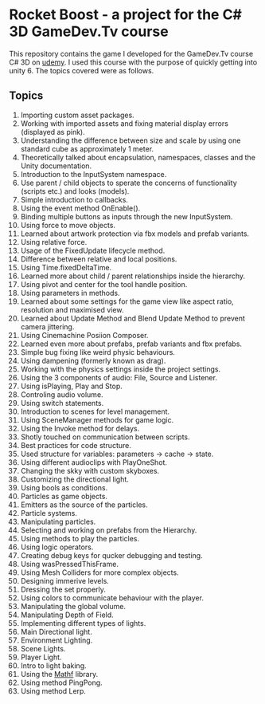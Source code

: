 #  Rocket Boost - a project for the C# 3D GameDev.Tv course

This repository contains the game I developed for the GameDev.Tv course C# 3D on [udemy](https://www.udemy.com/course/unitycourse2/). I used this course with the purpose of quickly getting into unity 6. The topics covered were as follows.

## Topics
1. Importing custom asset packages.
2. Working with imported assets and fixing material display errors (displayed as pink).
3. Understanding the difference between size and scale by using one standard cube as approximately 1 meter.
4. Theoretically talked about encapsulation, namespaces, classes and the Unity documentation.
5. Introduction to the InputSystem namespace.
6. Use parent / child objects to sperate the concerns of functionality (scripts etc.) and looks (models). 
7. Simple introduction to callbacks.
8. Using the event method OnEnable().
9. Binding multiple buttons as inputs through the new InputSystem.
10. Using force to move objects.
11. Learned about artwork protection via fbx models and prefab variants.
12. Using relative force.
13. Usage of the FixedUpdate lifecycle method.
14. Difference between relative and local positions.
15. Using Time.fixedDeltaTime.
16. Learned more about child / parent relationships inside the hierarchy.
17. Using pivot and center for the tool handle position.
18. Using parameters in methods.
19. Learned about some settings for the game view like aspect ratio, resolution and maximised view.
20. Learned about Update Method and Blend Update Method to prevent camera jittering.
21. Using Cinemachine Posiion Composer.
22. Learned even more about prefabs, prefab variants and fbx prefabs.
23. Simple bug fixing like weird physic behaviours.
24. Using dampening (formerly known as drag).
25. Working with the physics settings inside the project settings.
26. Using the 3 components of audio: File, Source and Listener.
27. Using isPlaying, Play and Stop.
28. Controling audio volume.
29. Using switch statements.
30. Introduction to scenes for level management.
31. Using SceneManager methods for game logic.
32. Using the Invoke method for delays.
33. Shotly touched on communication between scripts.
34. Best practices for code structure.
35. Used structure for variables: parameters -> cache -> state.
36. Using different audioclips with PlayOneShot.
37. Changing the skky with custom skyboxes.
38. Customizing the directional light.
39. Using bools as conditions.
40. Particles as game objects.
41. Emitters as the source of the particles.
42. Particle systems.
43. Manipulating particles.
44. Selecting and working on prefabs from the Hierarchy.
45. Using methods to play the particles.
46. Using logic operators.
47. Creating debug keys for qucker debugging and testing.
48. Using wasPressedThisFrame.
49. Using Mesh Colliders for more complex objects.
50. Designing immerive levels.
51. Dressing the set properly.
52. Using colors to communicate behaviour with the player.
53. Manipulating the global volume.
54. Manipulating Depth of Field.
55. Implementing different types of lights.
56. Main Directional light.
57. Environment Lighting.
58. Scene Lights.
59. Player Light.
60. Intro to light baking.
61. Using the [Mathf](https://docs.unity3d.com/6000.0/Documentation/ScriptReference/Mathf.html) library.
62. Using method PingPong.
63. Using method Lerp.